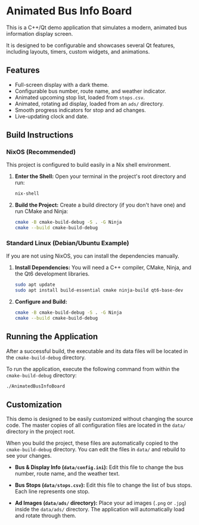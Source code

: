# Animated Bus Info Board

This is a C++/Qt demo application that simulates a modern, animated bus information display screen.

It is designed to be configurable and showcases several Qt features, including layouts, timers, custom widgets, and animations.

## Features

- Full-screen display with a dark theme.
- Configurable bus number, route name, and weather indicator.
- Animated upcoming stop list, loaded from `stops.csv`.
- Animated, rotating ad display, loaded from an `ads/` directory.
- Smooth progress indicators for stop and ad changes.
- Live-updating clock and date.

## Build Instructions

### NixOS (Recommended)

This project is configured to build easily in a Nix shell environment.

1.  **Enter the Shell:**
    Open your terminal in the project's root directory and run:
    ```sh
    nix-shell
    ```

2.  **Build the Project:**
    Create a build directory (if you don't have one) and run CMake and Ninja:
    ```sh
    cmake -B cmake-build-debug -S . -G Ninja
    cmake --build cmake-build-debug
    ```

### Standard Linux (Debian/Ubuntu Example)

If you are not using NixOS, you can install the dependencies manually.

1.  **Install Dependencies:**
    You will need a C++ compiler, CMake, Ninja, and the Qt6 development libraries.
    ```sh
    sudo apt update
    sudo apt install build-essential cmake ninja-build qt6-base-dev
    ```

2.  **Configure and Build:**
    ```sh
    cmake -B cmake-build-debug -S . -G Ninja
    cmake --build cmake-build-debug
    ```

## Running the Application

After a successful build, the executable and its data files will be located in the `cmake-build-debug` directory.

To run the application, execute the following command from within the `cmake-build-debug` directory:

```sh
./AnimatedBusInfoBoard
```

## Customization

This demo is designed to be easily customized without changing the source code. The master copies of all configuration files are located in the `data/` directory in the project root.

When you build the project, these files are automatically copied to the `cmake-build-debug` directory. You can edit the files in `data/` and rebuild to see your changes.

-   **Bus & Display Info (`data/config.ini`):**
    Edit this file to change the bus number, route name, and the weather text.

-   **Bus Stops (`data/stops.csv`):**
    Edit this file to change the list of bus stops. Each line represents one stop.

-   **Ad Images (`data/ads/` directory):**
    Place your ad images (`.png` or `.jpg`) inside the `data/ads/` directory. The application will automatically load and rotate through them.